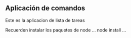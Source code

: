 ## Aplicación de comandos

Este es la aplicacion de lista de tareas

Recuerden instalar los paquetes de node
...
node install
...
